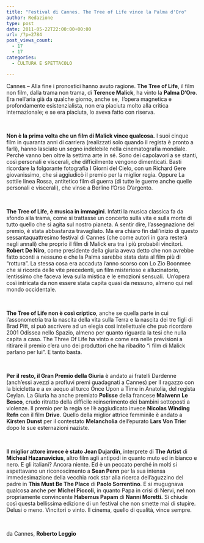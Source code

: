 ```yaml
---
title: "Festival di Cannes. The Tree of Life vince la Palma d'Oro"
author: Redazione
type: post
date: 2011-05-22T22:00:00+00:00
url: /?p=2784
post_views_count:
  - 17
  - 17
categories:
  - CULTURA E SPETTACOLO

---
```

Cannes &ndash; Alla fine i pronostici hanno avuto ragione. **The Tree of Life**, il film non film, dalla trama non trama, di **Terence Malick**, ha vinto la **Palma D&#8217;Oro**. Era nell&#8217;aria gi&agrave; da qualche giorno, anche se,&nbsp; l&#8217;opera magnetica e profondamente esistenzialista, non era piaciuta molto alla critica internazionale; e se era piaciuta, lo aveva fatto con riserva.

&nbsp;

**Non &egrave; la prima volta che un film di Malick vince qualcosa.** I suoi cinque film in quaranta anni di carriera (realizzati solo quando il regista &egrave; pronto a farli), hanno lasciato un segno indelebile nella cinematografia mondiale. Perch&eacute; vanno ben oltre la settima arte in s&eacute;. Sono dei capolavori a se stanti, cos&igrave; personali e viscerali, che difficilmente vengono dimenticati. Basti ricordare la folgorante fotografia I Giorni del Cielo, con un Richard Gere giovanissimo, che si aggiudic&ograve; il premio per la miglior regia. Oppure La sottile linea Rossa, antitetico film di guerra (di tutte le guerre anche quelle personali e viscerali), che vinse a Berlino l&#8217;Orso D&#8217;argento.

&nbsp;

**The Tree of Life, &egrave; musica in immagini**. Infatti la musica classica fa da sfondo alla trama, come si trattasse un concerto sulla vita e sulla morte di tutto quello che si agita sul nostro pianeta. A sentir dire, l&#8217;assegnazione del premio, &egrave; stata abbastanza travagliato. Ma era chiaro fin dall&#8217;inizio di questo sessantaquattresimo festival di Cannes (che come autori in gara rester&agrave; negli annali) che proprio il film di Malick era tra i pi&ugrave; probabili vincitori. **Robert De Niro**, come presidente della giuria aveva detto che non avrebbe fatto sconti a nessuno e che la Palma sarebbe stata data al film pi&ugrave; di &ldquo;rottura&rdquo;. La stessa cosa era accaduta l&#8217;anno scorso con Lo Zio Boonmee che si ricorda delle vite precedenti, un film misterioso e allucinatorio, lentissimo che faceva leva sulla mistica e le emozioni sensuali.&nbsp; Un&#8217;opera cos&igrave; intricata da non essere stata capita quasi da nessuno, almeno qui nel mondo occidentale.

&nbsp;

**The Tree of Life non &egrave; cos&igrave; criptico**, anche se quella parte in cui l&#8217;assonometria tra la nascita della vita sulla Terra e la nascita dei tre figli di Brad Pitt, si pu&ograve; ascrivere ad un elegia cos&igrave; intellettuale che pu&ograve; ricordare 2001 Odissea nello Spazio, almeno per quanto riguarda la tesi che nulla capita a caso. The Three Of Life ha vinto e come era nelle previsioni a ritirare il premio c&#8217;era uno dei produttori che ha ribadito &ldquo;i film di Malick parlano per lui&rdquo;. E tanto basta.

&nbsp;

**Per il resto, il Gran Premio della Giuria** &egrave; andato ai fratelli Dardenne (anch&#8217;essi avezzi a profluvi premi guadagnati a Cannes) per Il ragazzo con la bicicletta e a ex aequo al turco Once Upon a Time in Anatolia, del regista Ceylan. La Giuria ha anche premiato **Polisse** della francese **Maiwenn Le Besco**, crudo ritratto della difficile reinserimento dei bambini sottoposti a violenze. Il premio per la regia se l&#8217;&egrave; aggiudicato invece **Nicolas Winding Refn** con il film **Drive**. Quello della miglior attrice femminile &egrave; andato a **Kirsten Dunst** per il contestato **Melancholia** dell&#8217;epurato **Lars Von Trie**r dopo le sue esternazioni naziste.

&nbsp;

**Il miglior attore invece &egrave; stato Jean Dujardin**, interprete di **The Artist** di **Micheal Hazanavicius**, altro film agli antipodi in quanto muto ed in bianco e nero. E gli italiani? Ancora niente. Ed &egrave; un peccato perch&eacute; in molti si aspettavano un riconoscimento a **Sean Penn** per la sua intensa immedesimazione della vecchia rock star alla ricerca dell&#8217;aguzzino del padre in **This Must Be The Place** di **Paolo Sorrentino**. E si mugugnava qualcosa anche per **Michel Piccoli**, in quanto Papa in crisi di Nervi, nel non propriamente convincente **Habemus Papam** di **Nanni Moretti.** Si chiude cos&igrave; questa bellissima edizione di un festival che non smette mai di stupire. Delusi o meno. Vincitori o vinto. Il cinema, quello di qualit&agrave;, vince sempre.

&nbsp;

da Cannes, **Roberto Leggio**  
&nbsp;